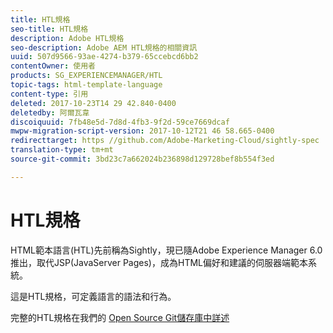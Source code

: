 ```yaml
---
title: HTL規格
seo-title: HTL規格
description: Adobe HTL規格
seo-description: Adobe AEM HTL規格的相關資訊
uuid: 507d9566-93ae-4274-b379-65ccebcd6bb2
contentOwner: 使用者
products: SG_EXPERIENCEMANAGER/HTL
topic-tags: html-template-language
content-type: 引用
deleted: 2017-10-23T14 29 42.840-0400
deletedby: 阿爾瓦韋
discoiquuid: 7fb48e5d-7d8d-4fb3-9f2d-59ce7669dcaf
mwpw-migration-script-version: 2017-10-12T21 46 58.665-0400
redirecttarget: https //github.com/Adobe-Marketing-Cloud/sightly-spec
translation-type: tm+mt
source-git-commit: 3bd23c7a662024b236898d129728bef8b554f3ed

---
```



# HTL規格

HTML範本語言(HTL)先前稱為Sightly，現已隨Adobe Experience Manager 6.0推出，取代JSP(JavaServer Pages)，成為HTML偏好和建議的伺服器端範本系統。

這是HTL規格，可定義語言的語法和行為。

完整的HTL規格在我們的 [Open Source Git儲存庫中詳述](https://github.com/adobe/htl-spec)
